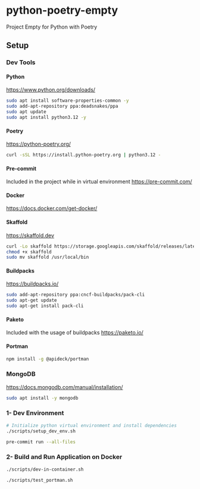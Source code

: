 # python-poetry-empty

Project Empty for Python with Poetry

## Setup

### Dev Tools

#### Python

<https://www.python.org/downloads/>

```bash
sudo apt install software-properties-common -y
sudo add-apt-repository ppa:deadsnakes/ppa
sudo apt update
sudo apt install python3.12 -y
```

#### Poetry

<https://python-poetry.org/>

```bash
curl -sSL https://install.python-poetry.org | python3.12 -
```

#### Pre-commit

Included in the project while in virtual environment
<https://pre-commit.com/>

#### Docker

<https://docs.docker.com/get-docker/>

#### Skaffold

<https://skaffold.dev>

```bash
curl -Lo skaffold https://storage.googleapis.com/skaffold/releases/latest/skaffold-linux-amd64
chmod +x skaffold
sudo mv skaffold /usr/local/bin
```

#### Buildpacks

<https://buildpacks.io/>

```bash
sudo add-apt-repository ppa:cncf-buildpacks/pack-cli
sudo apt-get update
sudo apt-get install pack-cli
```

#### Paketo

Included with the usage of buildpacks
<https://paketo.io/>

#### Portman

```bash
npm install -g @apideck/portman
```

### MongoDB

<https://docs.mongodb.com/manual/installation/>

```bash
sudo apt install -y mongodb
```

### 1- Dev Environment

```bash
# Initialize python virtual environment and install dependencies
./scripts/setup_dev_env.sh

pre-commit run --all-files
```

### 2- Build and Run Application on Docker

```bash
./scripts/dev-in-container.sh
```

```bash
./scripts/test_portman.sh
```
